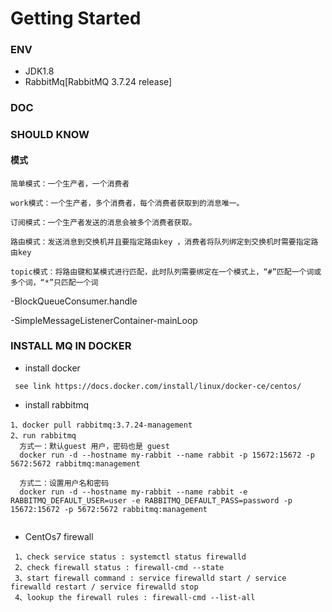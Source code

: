 # Getting Started

### ENV
+ JDK1.8
+ RabbitMq[RabbitMQ 3.7.24 release]

### DOC


### SHOULD KNOW
#### 模式
```text
简单模式：一个生产者，一个消费者

work模式：一个生产者，多个消费者，每个消费者获取到的消息唯一。

订阅模式：一个生产者发送的消息会被多个消费者获取。

路由模式：发送消息到交换机并且要指定路由key ，消费者将队列绑定到交换机时需要指定路由key

topic模式：将路由键和某模式进行匹配，此时队列需要绑定在一个模式上，“#”匹配一个词或多个词，“*”只匹配一个词

```

-BlockQueueConsumer.handle

-SimpleMessageListenerContainer-mainLoop


### INSTALL MQ IN DOCKER

+ install docker
```text
 see link https://docs.docker.com/install/linux/docker-ce/centos/
```

+ install rabbitmq 
```text
1、docker pull rabbitmq:3.7.24-management
2、run rabbitmq
  方式一：默认guest 用户，密码也是 guest
  docker run -d --hostname my-rabbit --name rabbit -p 15672:15672 -p 5672:5672 rabbitmq:management
  
  方式二：设置用户名和密码
  docker run -d --hostname my-rabbit --name rabbit -e RABBITMQ_DEFAULT_USER=user -e RABBITMQ_DEFAULT_PASS=password -p 15672:15672 -p 5672:5672 rabbitmq:management


```

+ CentOs7 firewall

```text
 1、check service status : systemctl status firewalld
 2、check firewall status : firewall-cmd --state
 3、start firewall command : service firewalld start / service firewalld restart / service firewalld stop
 4、lookup the firewall rules : firewall-cmd --list-all 
   

```

